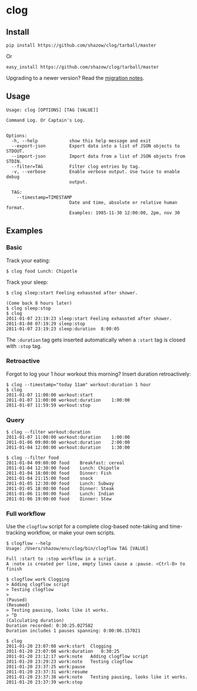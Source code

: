 # clog

## Install

    pip install https://github.com/shazow/clog/tarball/master

Or

    easy_install https://github.com/shazow/clog/tarball/master


Upgrading to a newer version? Read the [migration notes](https://github.com/shazow/clog/blob/master/MIGRATION.md).


## Usage

    Usage: clog [OPTIONS] [TAG [VALUE]]

    Command Log. Or Captain's Log.


    Options:
      -h, --help            show this help message and exit
      --export-json         Export data into a list of JSON objects to STDOUT.
      --import-json         Import data from a list of JSON objects from STDIN.
      --filter=TAG          Filter clog entries by tag.
      -v, --verbose         Enable verbose output. Use twice to enable debug
                            output.

      TAG:
        --timestamp=TIMESTAMP
                            Date and time, absolute or relative human format.
                            Examples: 1985-11-30 12:00:00, 2pm, nov 30

## Examples

### Basic

Track your eating:

    $ clog food Lunch: Chipotle

Track your sleep:

    $ clog sleep:start Feeling exhausted after shower.

    (Come back 8 hours later)
    $ clog sleep:stop
    $ clog
    2011-01-07 23:19:23	sleep:start	Feeling exhausted after shower.
    2011-01-08 07:19:29	sleep:stop	
    2011-01-07 23:19:23	sleep:duration	8:00:05

The `:duration` tag gets inserted automatically when a `:start` tag is closed with `:stop` tag.

### Retroactive

Forgot to log your 1 hour workout this morning? Insert duration retroactively:

    $ clog --timestamp="today 11am" workout:duration 1 hour
    $ clog
    2011-01-07 11:00:00	workout:start	
    2011-01-07 11:00:00	workout:duration	1:00:00
    2011-01-07 11:59:59	workout:stop

### Query

    $ clog --filter workout:duration
    2011-01-07 11:00:00	workout:duration	1:00:00
    2011-01-06 09:00:00	workout:duration	2:00:00
    2011-01-04 12:00:00	workout:duration	1:30:00

    $ clog --filter food
    2011-01-04 09:00:00	food	Breakfast: cereal
    2011-01-04 12:30:00	food	Lunch: Chipotle
    2011-01-04 18:00:00	food	Dinner: Fish
    2011-01-04 21:15:00	food	snack
    2011-01-05 12:30:00	food	Lunch: Subway
    2011-01-05 18:00:00	food	Dinner: Steak
    2011-01-06 11:00:00	food	Lunch: Indian
    2011-01-06 19:00:00	food	Dinner: Stew

### Full workflow

Use the ``clogflow`` script for a complete clog-based note-taking and time-tracking workflow, or make your own scripts.

    $ clogflow --help
    Usage: /Users/shazow/env/clog/bin/clogflow TAG [VALUE]

    Full :start to :stop workflow in a script.
    A :note is created per line, empty lines cause a :pause. <Ctrl-D> to finish

    $ clogflow work Clogging
    > Adding clogflow script
    > Testing clogflow
    > 
    (Paused)
    (Resumed)
    > Testing pausing, looks like it works.
    > ^D
    (Calculating duration)
    Duration recorded: 0:30:25.027582
    Duration includes 1 pauses spanning: 0:00:06.157021

    $ clog
    2011-01-20 23:07:08	work:start	Clogging
    2011-01-20 23:07:08	work:duration	0:30:25
    2011-01-20 23:12:17	work:note	Adding clogflow script
    2011-01-20 23:29:23	work:note	Testing clogflow
    2011-01-20 23:37:25	work:pause	
    2011-01-20 23:37:31	work:resume	
    2011-01-20 23:37:38	work:note	Testing pausing, looks like it works.
    2011-01-20 23:37:39	work:stop
